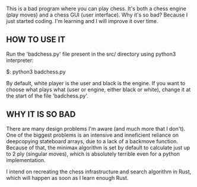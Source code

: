 This is a bad program where you can play chess.
It's both a chess engine (play moves) and a chess GUI (user interface).
Why it's so bad? Because I just started coding. I'm learning and I will improve it over time.

## HOW TO USE IT ##

Run the 'badchess.py' file present in the src/ directory using python3 interpreter:

$: python3 badchess.py

By default, white player is the user and black is the engine.
If you want to choose what plays what (user or engine, either black or white), change it at the start of the file 'badchess.py'.

## WHY IT IS SO BAD ##

There are many design problems I'm aware (and much more that I don't). One of the biggest problems is an intensive 
and inneficient reliance on deepcopying stateboard arrays, due to a lack of a backmove function.
Because of that, the minimax algorithm is set by default to calculate just up to 2 ply (singular moves), which is absolutely terrible even for a python implementation.


I intend on recreating the chess infrastructure and search algorithm in Rust, which will happen as soon as I learn enough Rust.
